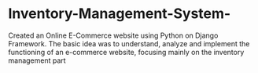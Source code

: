 # Inventory-Management-System-
Created an Online E-Commerce website using Python on Django Framework. 
The basic idea was to understand, analyze and implement the functioning of an e-commerce website, focusing mainly on the inventory management part
